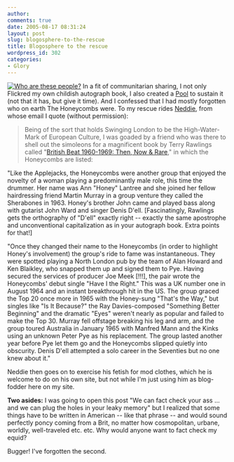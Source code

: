 ```yaml
---
author:
comments: true
date: 2005-08-17 08:31:24
layout: post
slug: blogosphere-to-the-rescue
title: Blogosphere to the rescue
wordpress_id: 302
categories:
- Glory
---
```


[![Who are these people?](http://photos21.flickr.com/32047873_ae3714e396_m.jpg)](http://www.flickr.com/photos/73529121@N00/32047873/)
In a fit of communitarian sharing, I not only Flickred my own childish autograph book, I also created a [Pool](http://www.flickr.com/groups/69419871@N00/pool/) to sustain it (not that it has, but give it time). And I confessed that I had mostly forgotten who on earth The Honeycombs were. To my rescue rides [Neddie](http://byneddiejingo.blogspot.com/), from whose email I quote (without permission):


> Being of the sort that holds Swinging London to be the High-Water-Mark of European Culture, I was goaded by a friend who was there to shell out the simoleons for a magnificent book by Terry Rawlings called "[British Beat 1960-1969: Then, Now & Rare](http://www.powells.com/biblio/1-0711990948-0)," in which the Honeycombs are listed:

"Like the Applejacks, the Honeycombs were another group that enjoyed the novelty of a woman playing a predominantly male role, this time the drummer. Her name was Ann "Honey" Lantree and she joined her fellow hairdressing friend Martin Murray in a group venture they called the Sherabones in 1963. Honey's brother John came and played bass along with gutarist John Ward and singer Denis D'ell. [Fascinatingly, Rawlings gets the orthography of "D'ell" exactly right -- exactly the same apostrophe and unconventional capitalization as in your autograph book. Extra points for that!]

"Once they changed their name to the Honeycombs (in order to highlight Honey's involvement) the group's ride to fame was instantaneous. They were spotted playing a North London pub by the team of Alan Howard and Ken Blaikley, who snapped them up and signed them to Pye. Having secured the services of producer Joe Meek [!!!], the pair wrote the Honeycombs' debut single "Have I the Right." This was a UK number one in August 1964 and an instant breakthrough hit in the US. The group graced the Top 20 once more in 1965 with the Honey-sung "That's the Way," but singles like "Is It Because?" the Ray Davies-composed "Something Better Beginning" and the dramatic "Eyes" weren't nearly as popular and failed to make the Top 30. Murray fell offstage breaking his leg and arm, and the group toured Australia in January 1965 with Manfred Mann and the Kinks using an unknown Peter Pye as his replacement. The group lasted another year before Pye let them go and the Honeycombs slipped quietly into obscurity. Denis D'ell attempted a solo career in the Seventies but no one knew about it."

Neddie then goes on to exercise his fetish for mod clothes, which he is welcome to do on his own site, but not while I'm just using him as blog-fodder here on my site.

**Two asides:** I was going to open this post "We can fact check your ass ... and we can plug the holes in your leaky memory" but I realized that some things have to be written in American -- like that phrase -- and would sound perfectly poncy coming from a Brit, no matter how cosmopolitan, urbane, worldly, well-traveled etc. etc. Why would anyone want to fact check my equid?

Bugger! I've forgotten the second.
